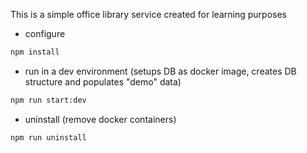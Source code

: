 This is a simple office library service created for learning purposes

- configure

```sh
npm install
```

- run in a dev environment (setups DB as docker image, creates DB structure and populates "demo" data)

```sh
npm run start:dev
```

- uninstall (remove docker containers)

```
npm run uninstall
```
